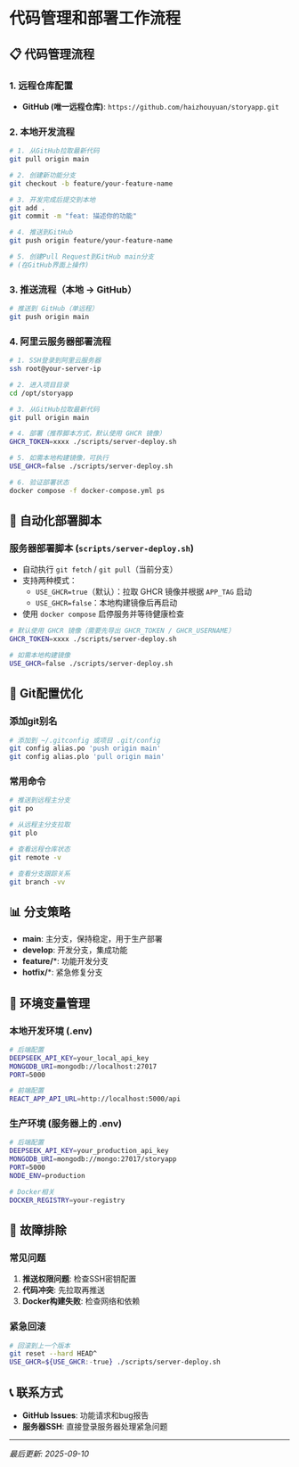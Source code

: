 # 代码管理和部署工作流程

## 📋 代码管理流程

### 1. 远程仓库配置
- **GitHub (唯一远程仓库)**: `https://github.com/haizhouyuan/storyapp.git`

### 2. 本地开发流程
```bash
# 1. 从GitHub拉取最新代码
git pull origin main

# 2. 创建新功能分支
git checkout -b feature/your-feature-name

# 3. 开发完成后提交到本地
git add .
git commit -m "feat: 描述你的功能"

# 4. 推送到GitHub
git push origin feature/your-feature-name

# 5. 创建Pull Request到GitHub main分支
# (在GitHub界面上操作)
```

### 3. 推送流程（本地 → GitHub）
```bash
# 推送到 GitHub（单远程）
git push origin main
```

### 4. 阿里云服务器部署流程
```bash
# 1. SSH登录到阿里云服务器
ssh root@your-server-ip

# 2. 进入项目目录
cd /opt/storyapp

# 3. 从GitHub拉取最新代码
git pull origin main

# 4. 部署（推荐脚本方式，默认使用 GHCR 镜像）
GHCR_TOKEN=xxxx ./scripts/server-deploy.sh

# 5. 如需本地构建镜像，可执行
USE_GHCR=false ./scripts/server-deploy.sh

# 6. 验证部署状态
docker compose -f docker-compose.yml ps
```

## 🚀 自动化部署脚本

### 服务器部署脚本 (`scripts/server-deploy.sh`)
- 自动执行 `git fetch` / `git pull`（当前分支）
- 支持两种模式：
  - `USE_GHCR=true`（默认）：拉取 GHCR 镜像并根据 `APP_TAG` 启动
  - `USE_GHCR=false`：本地构建镜像后再启动
- 使用 `docker compose` 启停服务并等待健康检查

```bash
# 默认使用 GHCR 镜像（需要先导出 GHCR_TOKEN / GHCR_USERNAME）
GHCR_TOKEN=xxxx ./scripts/server-deploy.sh

# 如需本地构建镜像
USE_GHCR=false ./scripts/server-deploy.sh
```

## 🔧 Git配置优化

### 添加git别名
```bash
# 添加到 ~/.gitconfig 或项目 .git/config
git config alias.po 'push origin main'
git config alias.plo 'pull origin main'
```

### 常用命令
```bash
# 推送到远程主分支
git po

# 从远程主分支拉取
git plo

# 查看远程仓库状态
git remote -v

# 查看分支跟踪关系
git branch -vv
```

## 📊 分支策略

- **main**: 主分支，保持稳定，用于生产部署
- **develop**: 开发分支，集成功能
- **feature/***: 功能开发分支
- **hotfix/***: 紧急修复分支

## 🔐 环境变量管理

### 本地开发环境 (.env)
```bash
# 后端配置
DEEPSEEK_API_KEY=your_local_api_key
MONGODB_URI=mongodb://localhost:27017
PORT=5000

# 前端配置  
REACT_APP_API_URL=http://localhost:5000/api
```

### 生产环境 (服务器上的 .env)
```bash
# 后端配置
DEEPSEEK_API_KEY=your_production_api_key
MONGODB_URI=mongodb://mongo:27017/storyapp
PORT=5000
NODE_ENV=production

# Docker相关
DOCKER_REGISTRY=your-registry
```

## 🚨 故障排除

### 常见问题
1. **推送权限问题**: 检查SSH密钥配置
2. **代码冲突**: 先拉取再推送
3. **Docker构建失败**: 检查网络和依赖

### 紧急回滚
```bash
# 回滚到上一个版本
git reset --hard HEAD^
USE_GHCR=${USE_GHCR:-true} ./scripts/server-deploy.sh
```

## 📞 联系方式

- **GitHub Issues**: 功能请求和bug报告
- **服务器SSH**: 直接登录服务器处理紧急问题

---

*最后更新: 2025-09-10*
